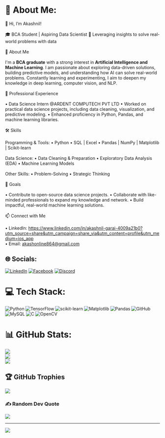 # 💫 About Me:
👋 Hi, I’m Akashnil!<br><br>🎓 BCA Student | Aspiring Data Scientist 🌟 Leveraging insights to solve real-world problems with data<br><br>🚀 About Me<br><br>I'm a **BCA graduate** with a strong interest in **Artificial Intelligence and Machine Learning**. I am passionate about exploring data-driven solutions, building predictive models, and understanding how AI can solve real-world problems. Constantly learning and experimenting, I aim to deepen my knowledge in deep learning, computer vision, and NLP.<br><br>💼 Professional Experience<br><br>• Data Science Intern @ARDENT COMPUTECH PVT LTD • Worked on practical data science projects, including data cleaning, visualization, and predictive modeling. • Enhanced proficiency in Python, Pandas, and machine learning libraries.<br><br>🛠 Skills<br><br>Programming & Tools: • Python • SQL | Excel • Pandas | NumPy | Matplotlib | Scikit-learn<br><br>Data Science: • Data Cleaning & Preparation • Exploratory Data Analysis (EDA) • Machine Learning Models<br><br>Other Skills: • Problem-Solving • Strategic Thinking<br><br>🌱 Goals <br><br>• Contribute to open-source data science projects. • Collaborate with like-minded professionals to expand my knowledge and network. • Build impactful, real-world machine learning solutions.<br><br>📫 Connect with Me <br><br>• LinkedIn: https://www.linkedin.com/in/akashnil-garai-4009a21b0?utm_source=share&utm_campaign=share_via&utm_content=profile&utm_medium=ios_app <br>                                       • Email: akashonline864@gmail.com<br>


## 🌐 Socials:
[![LinkedIn](https://img.shields.io/badge/LinkedIn-%230077B5.svg?logo=linkedin&logoColor=white)](https://linkedin.com/in/AkashnilGarai) [![Facebook](https://img.shields.io/badge/Facebook-%231877F2.svg?logo=Facebook&logoColor=white)](https://www.facebook.com/AkashnilGarai864) [![Discord](https://img.shields.io/badge/Discord-%235865F2.svg?&logo=discord&logoColor=white)](https://discordapp.com/users/490376407835213824)

# 💻 Tech Stack:
![Python](https://img.shields.io/badge/python-3670A0?style=for-the-badge&logo=python&logoColor=ffdd54) ![TensorFlow](https://img.shields.io/badge/TensorFlow-%23FF6F00.svg?style=for-the-badge&logo=TensorFlow&logoColor=white) ![scikit-learn](https://img.shields.io/badge/scikit--learn-%23F7931E.svg?style=for-the-badge&logo=scikit-learn&logoColor=white) ![Matplotlib](https://img.shields.io/badge/Matplotlib-%23ffffff.svg?style=for-the-badge&logo=Matplotlib&logoColor=black) ![Pandas](https://img.shields.io/badge/pandas-%23150458.svg?style=for-the-badge&logo=pandas&logoColor=white) ![GitHub](https://img.shields.io/badge/github-%23121011.svg?style=for-the-badge&logo=github&logoColor=white) ![MySQL](https://img.shields.io/badge/mysql-4479A1.svg?style=for-the-badge&logo=mysql&logoColor=white) ![C](https://img.shields.io/badge/c-%2300599C.svg?style=for-the-badge&logo=c&logoColor=white) ![OpenCV](https://img.shields.io/badge/opencv-%23white.svg?style=for-the-badge&logo=opencv&logoColor=white)
# 📊 GitHub Stats:
![](https://github-readme-stats.vercel.app/api?username=VoidHunter864&theme=merko&hide_border=false&include_all_commits=false&count_private=false)<br/>
![](https://github-readme-streak-stats.herokuapp.com/?user=VoidHunter864&theme=merko&hide_border=false)<br/>
![](https://github-readme-stats.vercel.app/api/top-langs/?username=VoidHunter864&theme=merko&hide_border=false&include_all_commits=false&count_private=false&layout=compact)

## 🏆 GitHub Trophies
![](https://github-profile-trophy.vercel.app/?username=VoidHunter864&theme=radical&no-frame=false&no-bg=true&margin-w=4)

### ✍️ Random Dev Quote
![](https://quotes-github-readme.vercel.app/api?type=horizontal&theme=radical)

---
[![](https://visitcount.itsvg.in/api?id=VoidHunter864&icon=0&color=0)](https://visitcount.itsvg.in)

<!-- Proudly created with GPRM ( https://gprm.itsvg.in ) -->
